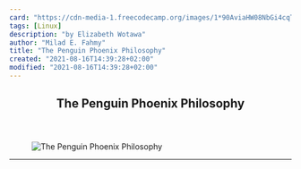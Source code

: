 ```yaml
---
card: "https://cdn-media-1.freecodecamp.org/images/1*90AviaHW08NbGi4cqTtzbg.jpeg"
tags: [Linux]
description: "by Elizabeth Wotawa"
author: "Milad E. Fahmy"
title: "The Penguin Phoenix Philosophy"
created: "2021-08-16T14:39:28+02:00"
modified: "2021-08-16T14:39:28+02:00"
---
```

<div class="site-wrapper">
<main id="site-main" class="site-main outer">
<div class="inner">
<article class="post-full post tag-linux tag-tech tag-women-in-tech tag-life-lessons tag-programming ">
<header class="post-full-header">
<h1 class="post-full-title">The Penguin Phoenix Philosophy</h1>
</header>
<figure class="post-full-image">
<picture>
<source media="(max-width: 700px)" sizes="1px" srcset="data:image/gif;base64,R0lGODlhAQABAIAAAAAAAP///yH5BAEAAAAALAAAAAABAAEAAAIBRAA7 1w">
<source media="(min-width: 701px)" sizes="(max-width: 800px) 400px,
(max-width: 1170px) 700px,
1400px" srcset="https://cdn-media-1.freecodecamp.org/images/1*90AviaHW08NbGi4cqTtzbg.jpeg 300w,
https://cdn-media-1.freecodecamp.org/images/1*90AviaHW08NbGi4cqTtzbg.jpeg 600w,
https://cdn-media-1.freecodecamp.org/images/1*90AviaHW08NbGi4cqTtzbg.jpeg 1000w,
https://cdn-media-1.freecodecamp.org/images/1*90AviaHW08NbGi4cqTtzbg.jpeg 2000w">
<img onerror="this.style.display='none'" src="https://cdn-media-1.freecodecamp.org/images/1*90AviaHW08NbGi4cqTtzbg.jpeg" alt="The Penguin Phoenix Philosophy">
</picture>
</figure>
<section class="post-full-content">
<div class="post-content medium-migrated-article">
</div>
<hr>
</section>
</article>
</div>
</main>
</div>
<!-- Google Tag Manager (noscript) -->
<!-- End Google Tag Manager (noscript) -->
